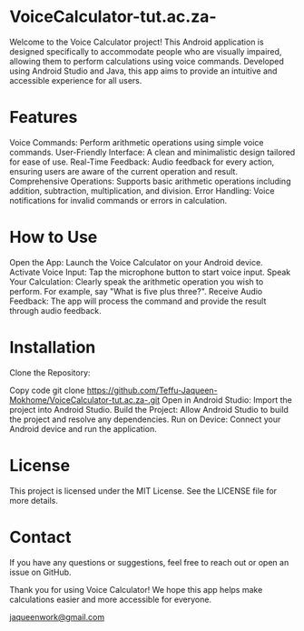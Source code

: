 # VoiceCalculator-tut.ac.za-
Welcome to the Voice Calculator project! This Android application is designed specifically to accommodate people who are visually impaired, allowing them to perform calculations using voice commands. Developed using Android Studio and Java, this app aims to provide an intuitive and accessible experience for all users.

# Features
Voice Commands: Perform arithmetic operations using simple voice commands.
User-Friendly Interface: A clean and minimalistic design tailored for ease of use.
Real-Time Feedback: Audio feedback for every action, ensuring users are aware of the current operation and result.
Comprehensive Operations: Supports basic arithmetic operations including addition, subtraction, multiplication, and division.
Error Handling: Voice notifications for invalid commands or errors in calculation.

# How to Use
Open the App: Launch the Voice Calculator on your Android device.
Activate Voice Input: Tap the microphone button to start voice input.
Speak Your Calculation: Clearly speak the arithmetic operation you wish to perform. For example, say "What is five plus three?".
Receive Audio Feedback: The app will process the command and provide the result through audio feedback.

# Installation
Clone the Repository:

Copy code
git clone https://github.com/Teffu-Jaqueen-Mokhome/VoiceCalculator-tut.ac.za-.git
Open in Android Studio: Import the project into Android Studio.
Build the Project: Allow Android Studio to build the project and resolve any dependencies.
Run on Device: Connect your Android device and run the application.

# License
This project is licensed under the MIT License. See the LICENSE file for more details.

# Contact
If you have any questions or suggestions, feel free to reach out or open an issue on GitHub.

Thank you for using Voice Calculator! We hope this app helps make calculations easier and more accessible for everyone.

jaqueenwork@gmail.com
